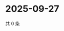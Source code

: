 # 2025-09-27

共 0 条

<!-- BEGIN ZHIHUVIDEO -->
<!-- 最后更新时间 Sat Sep 27 2025 00:13:51 GMT+0800 (China Standard Time) -->

<!-- END ZHIHUVIDEO -->
